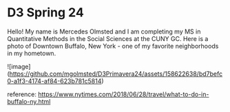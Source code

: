 # D3 Spring 24

Hello! My name is Mercedes Olmsted and I am completing my MS in Quantitative Methods in the Social Sciences at the CUNY GC. Here is a photo of Downtown Buffalo, New York - one of my favorite neighborhoods in my hometown. 


![image] (https://github.com/mgolmsted/D3Primavera24/assets/158622638/bd7befc0-a1f3-4174-af84-623b781c5814)

reference: https://www.nytimes.com/2018/06/28/travel/what-to-do-in-buffalo-ny.html
